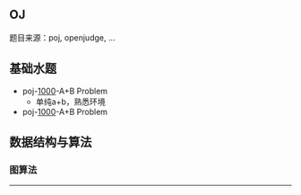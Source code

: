 ## OJ
题目来源：poj, openjudge, ...

## 基础水题
- poj-[1000](./poj/1000.cpp)-A+B Problem
  - 单纯a+b，熟悉环境
- poj-[1000](./poj/1002.cpp)-A+B Problem

## 数据结构与算法

### 图算法
***
